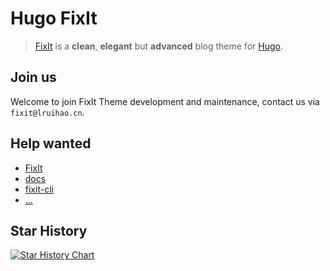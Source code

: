 # Hugo FixIt

> [FixIt](https://github.com/hugo-fixit/FixIt) is a **clean**, **elegant** but **advanced** blog theme for [Hugo](https://gohugo.io/).

## Join us

Welcome to join FixIt Theme development and maintenance, contact us via `fixit@lruihao.cn`.

## Help wanted

- [FixIt](https://github.com/hugo-fixit/FixIt)
- [docs](https://github.com/hugo-fixit/docs)
- [fixit-cli](https://github.com/hugo-fixit/fixit-cli)
- [...](https://github.com/orgs/hugo-fixit/repositories)

## Star History

[![Star History Chart](https://api.star-history.com/svg?repos=hugo-fixit/FixIt,hugo-fixit/docs,hugo-fixit/fixit-cli,hugo-fixit/hugo-fixit-starter,hugo-fixit/hugo-fixit-starter1&type=Date)](https://star-history.com/#hugo-fixit/FixIt&hugo-fixit/docs&hugo-fixit/fixit-cli&hugo-fixit/hugo-fixit-starter&hugo-fixit/hugo-fixit-starter1&Date)
